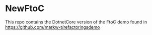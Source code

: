 # NewFtoC
This repo contains the DotnetCore version of the FtoC demo found in https://github.com/markw-t/refactoringsdemo
